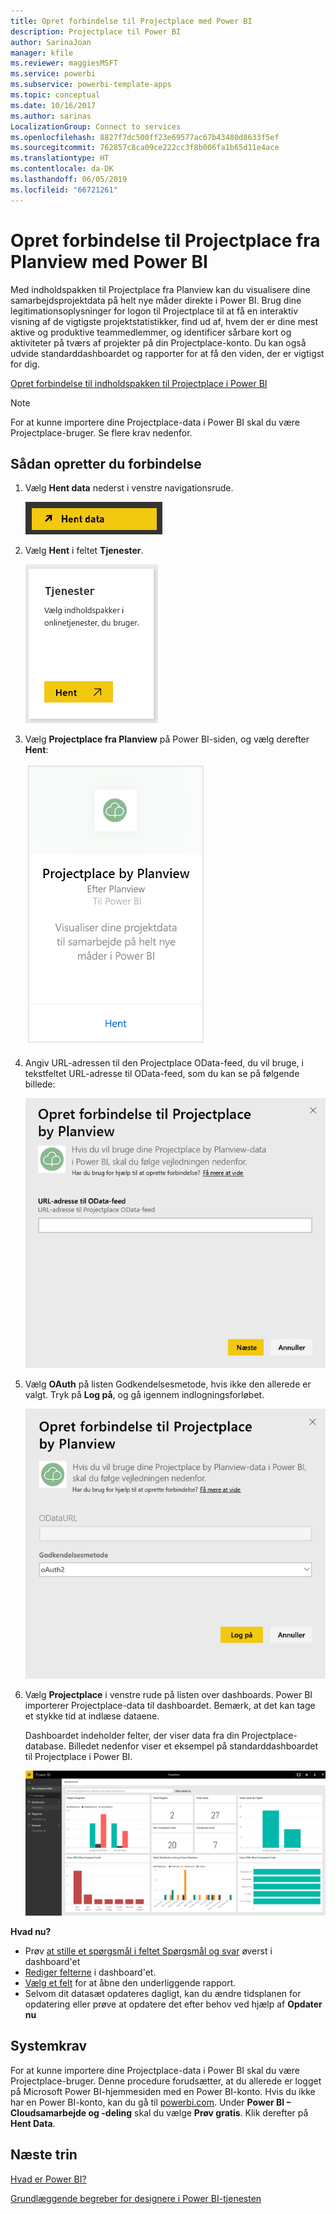 ```yaml
---
title: Opret forbindelse til Projectplace med Power BI
description: Projectplace til Power BI
author: SarinaJoan
manager: kfile
ms.reviewer: maggiesMSFT
ms.service: powerbi
ms.subservice: powerbi-template-apps
ms.topic: conceptual
ms.date: 10/16/2017
ms.author: sarinas
LocalizationGroup: Connect to services
ms.openlocfilehash: 8827f7dc500ff23e69577ac67b43480d8633f5ef
ms.sourcegitcommit: 762857c8ca09ce222cc3f8b006fa1b65d11e4ace
ms.translationtype: HT
ms.contentlocale: da-DK
ms.lasthandoff: 06/05/2019
ms.locfileid: "66721261"
---
```

# <a name="connect-to-projectplace-by-planview-with-power-bi"></a>Opret forbindelse til Projectplace fra Planview med Power BI
Med indholdspakken til Projectplace fra Planview kan du visualisere dine samarbejdsprojektdata på helt nye måder direkte i Power BI. Brug dine legitimationsoplysninger for logon til Projectplace til at få en interaktiv visning af de vigtigste projektstatistikker, find ud af, hvem der er dine mest aktive og produktive teammedlemmer, og identificer sårbare kort og aktiviteter på tværs af projekter på din Projectplace-konto. Du kan også udvide standarddashboardet og rapporter for at få den viden, der er vigtigst for dig.

[Opret forbindelse til indholdspakken til Projectplace i Power BI](https://app.powerbi.com/getdata/services/projectplace)

>[!NOTE]
>For at kunne importere dine Projectplace-data i Power BI skal du være Projectplace-bruger. Se flere krav nedenfor.

## <a name="how-to-connect"></a>Sådan opretter du forbindelse
1. Vælg **Hent data** nederst i venstre navigationsrude.
   
    ![](media/service-connect-to-projectplace/get.png)
2. Vælg **Hent** i feltet **Tjenester**.
   
    ![](media/service-connect-to-projectplace/services.png)
3. Vælg **Projectplace fra Planview** på Power BI-siden, og vælg derefter **Hent**:  
   
    ![](media/service-connect-to-projectplace/projectplace.png)
4. Angiv URL-adressen til den Projectplace OData-feed, du vil bruge, i tekstfeltet URL-adresse til OData-feed, som du kan se på følgende billede:
   
    ![](media/service-connect-to-projectplace/params.png)
5. Vælg **OAuth** på listen Godkendelsesmetode, hvis ikke den allerede er valgt. Tryk på **Log på**, og gå igennem indlogningsforløbet.  
   
   ![](media/service-connect-to-projectplace/creds.png)
6. Vælg **Projectplace** i venstre rude på listen over dashboards. Power BI importerer Projectplace-data til dashboardet. Bemærk, at det kan tage et stykke tid at indlæse dataene.  
   
    Dashboardet indeholder felter, der viser data fra din Projectplace-database. Billedet nedenfor viser et eksempel på standarddashboardet til Projectplace i Power BI.
   
    ![](media/service-connect-to-projectplace/dashboard.png)

**Hvad nu?**

* Prøv [at stille et spørgsmål i feltet Spørgsmål og svar](consumer/end-user-q-and-a.md) øverst i dashboard'et
* [Rediger felterne](service-dashboard-edit-tile.md) i dashboard'et.
* [Vælg et felt](consumer/end-user-tiles.md) for at åbne den underliggende rapport.
* Selvom dit datasæt opdateres dagligt, kan du ændre tidsplanen for opdatering eller prøve at opdatere det efter behov ved hjælp af **Opdater nu**

## <a name="system-requirements"></a>Systemkrav
For at kunne importere dine Projectplace-data i Power BI skal du være Projectplace-bruger. Denne procedure forudsætter, at du allerede er logget på Microsoft Power BI-hjemmesiden med en Power BI-konto. Hvis du ikke har en Power BI-konto, kan du gå til [powerbi.com](https://powerbi.microsoft.com/get-started/). Under **Power BI – Cloudsamarbejde og -deling** skal du vælge **Prøv gratis**. Klik derefter på **Hent Data**.

## <a name="next-steps"></a>Næste trin
[Hvad er Power BI?](power-bi-overview.md)

[Grundlæggende begreber for designere i Power BI-tjenesten](service-basic-concepts.md)


